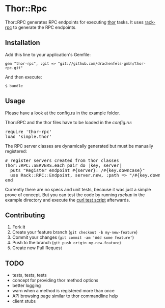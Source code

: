 # Thor::Rpc

Thor::RPC generates RPC endpoints for executing [thor](https://github.com/wycats/thor) tasks.
It uses [rack-rpc](https://github.com/datagraph/rack-rpc) to generate the RPC endpoints.

## Installation

Add this line to your application's Gemfile:

    gem "thor-rpc", :git => "git://github.com/drachenfels-gmbh/thor-rpc.git"

And then execute:

    $ bundle

## Usage

Please have a look at the [config.ru](example/config.ru) in the example folder.

Thor::RPC and the thor files have to be loaded in the *config.ru*:
<pre>
require 'thor-rpc'
load 'simple.thor'
</pre>

The RPC server classes are dynamically generated but must be manually registered:
<pre>
# register servers created from thor classes
Thor::RPC::SERVERS.each_pair do |key, server|
  puts "Register endpoint #{server}: /#{key.downcase}"
  use Rack::RPC::Endpoint, server.new, :path => "/#{key.downcase}"
end
</pre>

Currently there are no specs and unit tests, because it was just a simple prove of concept.
But you can test the code by running *rackup* in the example directory
and execute the [curl test script](example/test.sh) afterwards.

## Contributing

1. Fork it
2. Create your feature branch (`git checkout -b my-new-feature`)
3. Commit your changes (`git commit -am 'Add some feature'`)
4. Push to the branch (`git push origin my-new-feature`)
5. Create new Pull Request

## TODO

* tests, tests, tests
* concept for providing thor method options
* better logging
* warn when a method is registered more than once
* API browsing page similar to thor commandline help
* client stubs


